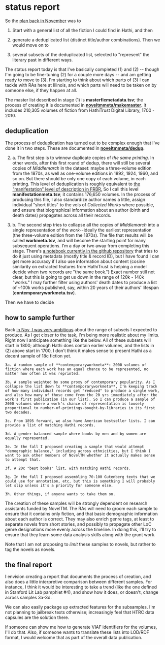 status report
==============

So the [plan back in November](https://github.com/tedunderwood/noveltmmeta/blob/master/revisedproposal.md) was to

1. Start with a general list of all the fiction I could find in Hathi, and then

2. generate a deduplicated list (distinct title/author combinations). Then we would move on to

3. several subsets of the deduplicated list, selected to "represent" the literary past in different ways.

The status report today is that I've basically completed (1) and (2) -- though I'm going to be fine-tuning (2) for a couple more days -- and am getting ready to move to (3). I'm starting to think about which parts of (3) I can tackle with RAs here at Illinois, and which parts will need to be taken on by someone else, if they happen at all.

The master list described in stage (1) is **masterficmetadata.tsv**; the process of creating it is documented in [**noveltmmeta/makemaster**](https://github.com/tedunderwood/noveltmmeta/tree/master/makemaster). It includes 210,305 volumes of fiction from HathiTrust Digital Library, 1700 - 2010.

deduplication
-------------

The process of deduplication has turned out to be complex enough that I've done it in two steps. These are documented in [**noveltmmeta/dedup**](https://github.com/tedunderwood/noveltmmeta/tree/master/dedup).

2. a. The first step is to winnow duplicate copies of *the same printing.* In other words, after this first round of dedup, there will still be several copies of *Middlemarch* in the dataset: maybe a three-volume edition from the 1870s, as well as one-volume editions in 1892, 1924, 1960, and so on. But there should be only one copy of each volume, in each printing. This level of deduplication is roughly equivalent to [the "manifestation" level of description in FRBR.](https://en.wikipedia.org/wiki/Functional_Requirements_for_Bibliographic_Records) So I call this level **manifestationmeta.tsv**; it contains 176,650 volumes. In the process of producing this file, I also standardize author names a little, assign individual "short titles" to the vols of *Collected Works* where possible, and ensure that biographical information about an author (birth and death dates) propagates across all their records.

2. b. The second step tries to collapse all the copies of *Middlemarch* into a single representation of the *work*--ideally the earliest representation (the three-volume edition from the 1870s). The file that results will be called **workmeta.tsv**, and will become the starting point for many subsequent operations. I'm a day or two away from completing this stage. There's [a notebook currently in the github repository](https://github.com/tedunderwood/noveltmmeta/blob/master/dedup/second_deduplication.ipynb) that tries to do it just using metadata (mostly title & record ID), but I have found I can get more accuracy if I also use information about content (cosine similarity on extracted features from HathiTrust is helping a model decide when two records are "the same book.") Exact number still not clear, but this is going to get us down in the range of 120k - 140k "works." I may further filter using authors' death dates to produce a list of ~100k works published, say, within 20 years of their authors' lifespan (**contemporaryworkmeta.tsv**).

Then we have to decide

how to sample further
---------------------

Back [in Nov, I was very ambitious](https://github.com/tedunderwood/noveltmmeta/blob/master/revisedproposal.md) about the range of subsets I expected to produce. As I get closer to the task, I'm being more realistic about my limits. Right now I anticipate something like the below. All of these subsets will start in 1800; although Hathi does contain earlier volumes, and the lists in (2) above start in 1700, I don't think it makes sense to present Hathi as a decent sample of 18c fiction yet.

    3a. A random sample of **contemporaryworkmeta**: 2000 volumes of fiction where each work has an equal chance to be represented, no matter how often it was reprinted.

    3b. A sample weighted by some proxy of contemporary popularity. As I collapse the list down to **contemporaryworkmeta**, I'm keeping track of how many individual records get "reduced" to produce a single work, and also how many of those come from the 20 yrs immediately after the work's first publication (in our list). So I can produce a sample of 2000 volumes where a work's chance of representation is loosely proportional to number-of-printings-bought-by-libraries in its first two decades.

    3c. From 1895 forward, we also have American bestseller lists. I can provide a list of matching Hathi records.

    3d. A gender-balanced sample where books by men and by women are equally represented.

    3e. In the fall I proposed creating a sample that would attempt "demographic balance," including across ethnicities, but I think I want to ask other members of NovelTM whether it actually makes sense to attempt that.

    3f. A 20c "best books" list, with matching Hathi records.

    3g. In the fall I proposed assembling 70-100 Gutenberg texts that we could use for annotation, etc, but this is something I will probably let slip unless it's a priority for someone else.

    3h. Other things, if anyone wants to take them on.

The creation of these samples will be strongly dependent on research assistants funded by NovelTM. The RAs will need to groom each sample to ensure that it contains only fiction, and that basic demographic information about each author is correct. They may also enrich genre tags, at least to separate novels from short stories, and possibly to propagate other LoC genre designations more evenly across the timeline. In doing this, I'll try to ensure that they learn some data analysis skills along with the grunt work.

Note that I am not proposing to *limit* these samples to novels, but rather to tag the novels as novels.

the final report
-----------------

I envision creating a report that documents the process of creation, and also does a little interpretive comparison between different samples. For instance, I think it would be interesting to take a trend (like the one defined in Stanford Lit Lab pamphlet #4), and show how it does, or doesn't, change across samples 3a-3d.

We can also easily package up extracted features for the subsamples. I'm not planning to jailbreak texts otherwise; increasingly feel that HTRC data capsules are the solution there.

If someone can show me how to generate VIAF identifiers for the volumes, I'll do that. Also, if someone wants to translate these lists into LOD/RDF format, I would welcome that as part of the overall data publication.
